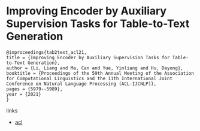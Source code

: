 # Improving Encoder by Auxiliary Supervision Tasks for Table-to-Text Generation

```
@inproceedings{tab2text_acl21,
title = {Improving Encoder by Auxiliary Supervision Tasks for Table-to-Text Generation},
author = {Li, Liang and Ma, Can and Yue, Yinliang and Hu, Dayong},
booktitle = {Proceedings of the 59th Annual Meeting of the Association for Computational Linguistics and the 11th International Joint Conference on Natural Language Processing (ACL-IJCNLP)},
pages = {5979--5989},
year = {2021}
}
```

links
- [acl](https://aclanthology.org/2021.acl-long.466)
